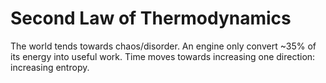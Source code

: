 # Second Law of Thermodynamics
The world tends towards chaos/disorder. An engine only convert ~35% of its energy into useful work.
Time moves towards increasing one direction: increasing entropy.

